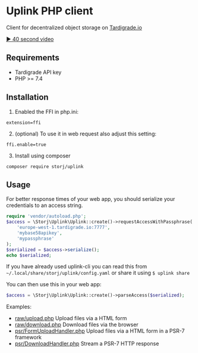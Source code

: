 Uplink PHP client
=============

Client for decentralized object storage on [Tardigrade.io](https://tardigrade.io/)

[▶ 40 second video](https://www.youtube.com/watch?v=QOjM5ERd8yo&feature=youtu.be)

Requirements
----------

- Tardigrade API key
- PHP >= 7.4

Installation
---------

1. Enabled the FFI in php.ini:

```
extension=ffi
```

2. (optional) To use it in web request also adjust this setting:

```
ffi.enable=true
```

3. Install using composer

```
composer require storj/uplink
```

Usage
----

For better response times of your web app, you should serialize your credentials to an access string.

```php
require 'vendor/autoload.php';
$access = \Storj\Uplink\Uplink::create()->requestAccessWithPassphrase(
    'europe-west-1.tardigrade.io:7777',
    'mybase58apikey',
    'mypassphrase'
);
$serialized = $access->serialize();
echo $serialized;
```

If you have already used uplink-cli you can read this from `~/.local/share/storj/uplink/config.yaml`
or share it using `$ uplink share`

You can then use this in your web app:

```php
$access = \Storj\Uplink\Uplink::create()->parseAccess($serialized);
```

Examples:

- [raw/upload.php](examples/raw/upload.php) Upload files via a HTML form
- [raw/download.php](examples/raw/download.php) Download files via the browser
- [psr/FormUploadHandler.php](examples/psr/FormUploadHandler.php) Upload files via a HTML form in a PSR-7 framework
- [psr/DownloadHandler.php](examples/psr/FormUploadHandler.php) Stream a PSR-7 HTTP response

